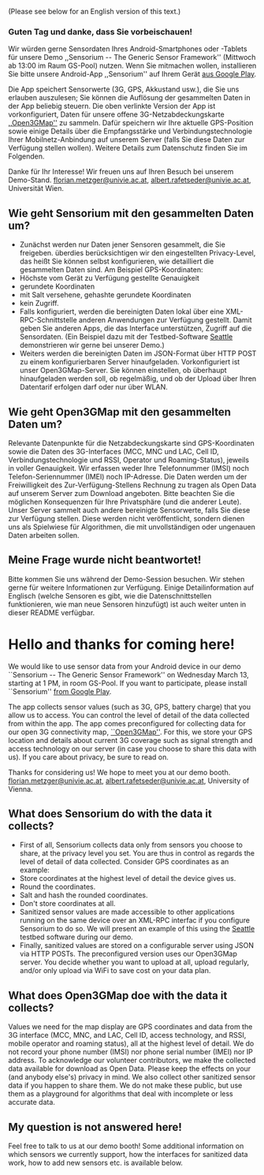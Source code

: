(Please see below for an English version of this text.)

### Guten Tag und danke, dass Sie vorbeischauen! ###

Wir w&uuml;rden gerne Sensordaten Ihres Android-Smartphones oder -Tablets f&uuml;r unsere Demo ,,Sensorium -- The Generic Sensor Framework'' (Mittwoch ab 13:00 im Raum GS-Pool) nutzen. Wenn Sie mitmachen wollen, installieren Sie bitte unsere Android-App ,,Sensorium'' auf Ihrem Ger&auml;t [aus Google Play][101]. 

Die App speichert Sensorwerte (3G, GPS, Akkustand usw.), die Sie uns erlauben auszulesen; Sie k&ouml;nnen die Aufl&ouml;sung der gesammelten Daten in der App beliebig steuern. Die oben verlinkte Version der App ist vorkonfiguriert, Daten f&uuml;r unsere offene 3G-Netzabdeckungskarte [,,Open3GMap''][102] zu sammeln. Daf&uuml;r speichern wir Ihre aktuelle GPS-Position sowie einige Details &uuml;ber die Empfangsst&auml;rke und Verbindungstechnologie Ihrer Mobilnetz-Anbindung auf unserem Server (falls Sie diese Daten zur Verf&uuml;gung stellen wollen). Weitere Details zum Datenschutz finden Sie im Folgenden.

Danke f&uuml;r Ihr Interesse! Wir freuen uns auf Ihren Besuch bei unserem Demo-Stand.
  florian.metzger@univie.ac.at, albert.rafetseder@univie.ac.at, Universit&auml;t Wien.

## Wie geht Sensorium mit den gesammelten Daten um? ##
* Zun&auml;chst werden nur Daten jener Sensoren gesammelt, die Sie freigeben. &uuml;berdies ber&uuml;cksichtigen wir den eingestellten Privacy-Level, das hei&szlig;t Sie k&ouml;nnen selbst konfigurieren, wie detailliert die gesammelten Daten sind. Am Beispiel GPS-Koordinaten: 
 * H&ouml;chste vom Ger&auml;t zu Verf&uuml;gung gestellte Genauigkeit
 * gerundete Koordinaten
 * mit Salt versehene, gehashte gerundete Koordinaten
 * kein Zugriff.
* Falls konfiguriert, werden die bereinigten Daten lokal &uuml;ber eine XML-RPC-Schnittstelle anderen Anwendungen zur Verf&uuml;gung gestellt. Damit geben Sie anderen Apps, die das Interface unterst&uuml;tzen, Zugriff auf die Sensordaten. (Ein Beispiel dazu mit der Testbed-Software [Seattle][103] demonstrieren wir gerne bei unserer Demo.) 
* Weiters werden die bereinigten Daten im JSON-Format &uuml;ber HTTP POST zu einem konfigurierbaren Server hinaufgeladen. Vorkonfiguriert ist unser Open3GMap-Server. Sie k&ouml;nnen einstellen, ob &uuml;berhaupt hinaufgeladen werden soll, ob regelm&auml;&szlig;ig, und ob der Upload &uuml;ber Ihren Datentarif erfolgen darf oder nur &uuml;ber WLAN.

## Wie geht Open3GMap mit den gesammelten Daten um? ##
Relevante Datenpunkte f&uuml;r die Netzabdeckungskarte sind GPS-Koordinaten sowie die Daten des 3G-Interfaces (MCC, MNC und LAC, Cell ID, Verbindungstechnologie und RSSI, Operator und Roaming-Status), jeweils in voller Genauigkeit. Wir erfassen weder Ihre Telefonnummer (IMSI) noch Telefon-Seriennummer (IMEI) noch IP-Adresse. Die Daten werden um der Freiwilligkeit des Zur-Verf&uuml;gung-Stellens Rechnung zu tragen als Open Data auf unserem Server zum Download angeboten. Bitte beachten Sie die m&ouml;glichen Konsequenzen f&uuml;r Ihre Privatsph&auml;re (und die anderer Leute).
Unser Server sammelt auch andere bereinigte Sensorwerte, falls Sie diese zur Verf&uuml;gung stellen. Diese werden nicht ver&ouml;ffentlicht, sondern dienen uns als Spielwiese f&uuml;r Algorithmen, die mit unvollst&auml;ndigen oder ungenauen Daten arbeiten sollen.

## Meine Frage wurde nicht beantwortet! ## 
Bitte kommen Sie uns w&auml;hrend der Demo-Session besuchen. Wir stehen gerne f&uuml;r weitere Informationen zur Verf&uuml;gung. Einige Detailinformation auf Englisch (welche Sensoren es gibt, wie die Datenschnittstellen funktionieren, wie man neue Sensoren hinzuf&uuml;gt) ist auch weiter unten in dieser README verf&uuml;gbar.



# Hello and thanks for coming here! #
We would like to use sensor data from your Android device in our demo \`\`Sensorium -- The Generic Sensor Framework'' on Wednesday March 13, starting at 1 PM, in room GS-Pool. If you want to participate, please install \`\`Sensorium'' [from Google Play][101].

The app collects sensor values (such as 3G, GPS, battery charge) that you allow us to access. You can control the level of detail of the data collected from within the app. The app comes preconfigured for collecting data for our open 3G connectivity map, [``Open3GMap''][102]. For this, we store your GPS location and details about current 3G coverage such as signal strength and access technology on our server (in case you choose to share this data with us). If you care about privacy, be sure to read on.

Thanks for considering us! We hope to meet you at our demo booth.
  florian.metzger@univie.ac.at, albert.rafetseder@univie.ac.at, University of Vienna.

## What does Sensorium do with the data it collects? ##
* First of all, Sensorium collects data only from sensors you choose to share, at the privacy level you set. You are thus in control as regards the level of detail of data collected. Consider GPS coordinates as an example:
 * Store coordinates at the highest level of detail the device gives us.
 * Round the coordinates.
 * Salt and hash the rounded coordinates.
 * Don't store coordinates at all.
* Sanitized sensor values are made accessible to other applications running on the same device over an XML-RPC interfac if you configure Sensorium to do so. We will present an example of this using the [Seattle][103] testbed software during our demo.
* Finally, sanitized values are stored on a configurable server using JSON via HTTP POSTs. The preconfigured version uses our Open3GMap server. You decide whether you want to upload at all, upload regularly, and/or only upload via WiFi to save cost on your data plan.

## What does Open3GMap doe with the data it collects? ##
Values we need for the map display are GPS coordinates and data from the 3G interface (MCC, MNC, and LAC, Cell ID, access technology, and RSSI, mobile operator and roaming status), all at the highest level of detail. We do not record your phone number (IMSI) nor phone serial number (IMEI) nor IP address. To acknowledge our volunteer contributors, we make the collected data available for download as Open Data. Please keep the effects on your (and anybody else's) privacy in mind.
We also collect other sanitized sensor data if you happen to share them. We do not make these public, but use them as a playground for algorithms that deal with incomplete or less accurate data.

## My question is not answered here! ##
Feel free to talk to us at our demo booth! Some additional information on which sensors we currently support, how the interfaces for sanitized data work, how to add new sensors etc. is available below.


[101]: https://play.google.com/store/apps/details?id=at.univie.sensorium.o3gm&feature=search_result
[102]: https://skylla.fc.univie.ac.at/~puehringer/o3gm_django/
[103]: https://seattle.cs.washington.edu/html/

